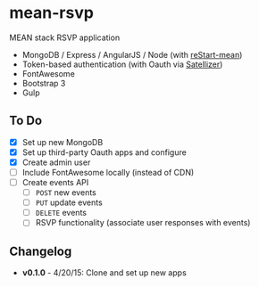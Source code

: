 # mean-rsvp

MEAN stack RSVP application

* MongoDB / Express / AngularJS / Node (with [reStart-mean](https://github.com/kmaida/reStart-mean))
* Token-based authentication (with Oauth via [Satellizer](https://github.com/sahat/satellizer))
* FontAwesome
* Bootstrap 3
* Gulp

## To Do

- [x] Set up new MongoDB
- [x] Set up third-party Oauth apps and configure
- [x] Create admin user
- [ ] Include FontAwesome locally (instead of CDN)
- [ ] Create events API
  - [ ] `POST` new events
  - [ ] `PUT` update events
  - [ ] `DELETE` events
  - [ ] RSVP functionality (associate user responses with events)
 
## Changelog
 
* **v0.1.0** - 4/20/15: Clone and set up new apps